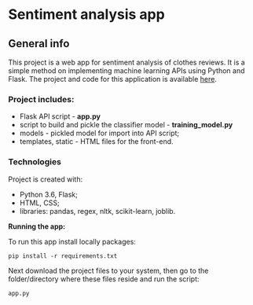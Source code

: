# Sentiment analysis app

## General info
This project is a web app for sentiment analysis of clothes reviews. It is a simple method on  implementing machine learning APIs using Python and Flask. The project and code for this application is available [here](https://github.com/aniass/Sentiment-analysis-reviews).

### Project includes:
- Flask API script - **app.py**
- script to build and pickle the classifier model - **training_model.py**
- models - pickled model for import into API script;
- templates, static - HTML files for the front-end.


### Technologies

Project is created with:
- Python 3.6, Flask;
- HTML, CSS;
- libraries: pandas, regex, nltk, scikit-learn, joblib.

**Running the app:**

To run this app install locally packages:

    pip install -r requirements.txt

Next download the project files to your system, then go to the folder/directory where these files reside and run the script:

    app.py

